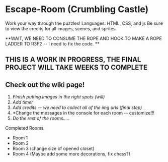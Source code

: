 # Escape-Room (Crumbling Castle)
Work your way through the puzzles! Languages: HTML, CSS, and js
Be sure to view the credits for all images, scenes, and sprites.


**WAIT, WE NEED TO CONSUME THE ROPE AND HOOK TO MAKE A ROPE LADDER TO R3F2 -- I need to fix the code.
**

THIS IS A WORK IN PROGRESS, THE FINAL PROJECT WILL TAKE WEEKS TO COMPLETE
-
**Check out the wiki page!**
-

1. *FInish putting images in the right spots (will)*
2. *Add timer*
3. *Add credits -- we need to collect all of the img urls (final step)*
4. *Change the messages in the console for each room -- customize!!!
5. *Do the rest of the rooms.....*

Completed Rooms:
- Room 1
- Room 2 
- Room 3 (change size of opened closet)
- Room 4 (Maybe add some more decorations, fix chess?)
